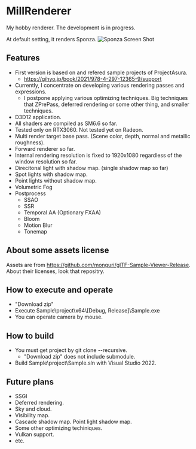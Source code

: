 # MillRenderer

My hobby renderer.
The development is in progress.

At default setting, it renders Sponza.
![Sponza Screen Shot](https://github.com/monguri/MillRenderer/blob/main/Sponza.png "Sponza Screen Shot")

## Features
- First version is based on and refered sample projects of ProjectAsura.
  - https://gihyo.jp/book/2021/978-4-297-12365-9/support
- Currently, I concentrate on developing various rendering passes and expressions.
  - I postpone applying various optimizing techniques. Big techniques that ZPrePass, deferred rendering or some other thing, and smaller techniques.
- D3D12 application.
- All shaders are compiled as SM6.6 so far.
- Tested only on RTX3060. Not tested yet on Radeon.
- Multi render target base pass. (Scene color, depth, normal and metallic roughness).
- Forward renderer so far.
- Internal rendering resolution is fixed to 1920x1080 regardless of the window resolution so far.
- Direcitonal light with shadow map. (single shadow map so far)
- Spot lights with shadow map.
- Point lights without shadow map.
- Volumetric Fog
- Postprocess
  - SSAO
  - SSR
  - Temporal AA (Optionary FXAA)
  - Bloom
  - Motion Blur
  - Tonemap

## About some assets license
Assets are from https://github.com/monguri/glTF-Sample-Viewer-Release.
About their licenses, look that repositry. 

## How to execute and operate
- "Download zip"
- Execute Sample\project\x64\\[Debug, Release]\Sample.exe
- You can operate camera by mouse.

## How to build
- You must get project by git clone --recursive.
  - "Download zip" does not include submodule. 
- Build Sample\project\Sample.sln with Visual Studio 2022.

## Future plans
- SSGI
- Deferred rendering.
- Sky and cloud.
- Visibility map.
- Cascade shadow map. Point light shadow map.
- Some other optimizing techiniques.
- Vulkan support.
- etc.
